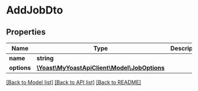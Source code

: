 # AddJobDto

## Properties
Name | Type | Description | Notes
------------ | ------------- | ------------- | -------------
**name** | **string** |  | [optional] 
**options** | [**\Yoast\MyYoastApiClient\Model\JobOptions**](JobOptions.md) |  | [optional] 

[[Back to Model list]](../README.md#documentation-for-models) [[Back to API list]](../README.md#documentation-for-api-endpoints) [[Back to README]](../README.md)


